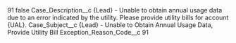 <?xml version="1.0" encoding="UTF-8"?>
<CustomMetadata xmlns="http://soap.sforce.com/2006/04/metadata" xmlns:xsi="http://www.w3.org/2001/XMLSchema-instance" xmlns:xsd="http://www.w3.org/2001/XMLSchema">
    <label>91</label>
    <protected>false</protected>
    <values>
        <field>Case_Description__c</field>
        <value xsi:type="xsd:string">{Lead} - Unable to obtain annual usage data due to an error indicated by the utility. Please provide utility bills for account {UAL}.</value>
    </values>
    <values>
        <field>Case_Subject__c</field>
        <value xsi:type="xsd:string">{Lead} - Unable to Obtain Annual Usage Data, Provide Utility Bill</value>
    </values>
    <values>
        <field>Exception_Reason_Code__c</field>
        <value xsi:type="xsd:string">91</value>
    </values>
</CustomMetadata>
